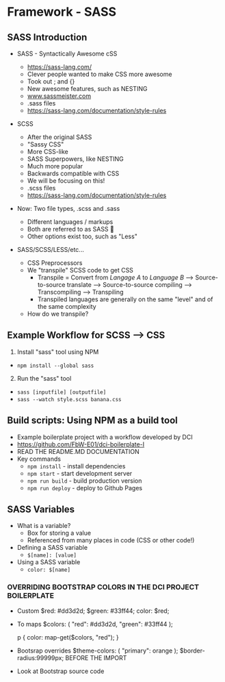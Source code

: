 # Framework - SASS

## SASS Introduction

- SASS - Syntactically Awesome cSS
    - https://sass-lang.com/
    - Clever people wanted to make CSS more awesome
    - Took out ; and {}
    - New awesome features, such as NESTING
    - www.sassmeister.com
    - .sass files
    - https://sass-lang.com/documentation/style-rules
- SCSS
    - After the original SASS
    - "Sassy CSS"
    - More CSS-like
    - SASS Superpowers, like NESTING
    - Much more popular
    - Backwards compatible with CSS
    - We will be focusing on this!
    - .scss files
    - https://sass-lang.com/documentation/style-rules

- Now: Two file types, .scss and .sass
    - Different languages / markups
    - Both are referred to as SASS :facepalm:
    - Other options exist too, such as "Less"

- SASS/SCSS/LESS/etc...
    - CSS Preprocessors
    - We "transpile" SCSS code to get CSS
        - Transpile = Convert from *Langage A* to *Language B*
            --> Source-to-source translate
            --> Source-to-source compiling
            --> Transcompiling
            --> Transpiling
        - Transpiled languages are generally on the same "level" and of the same complexity
    - How do we transpile?

## Example Workflow for SCSS --> CSS

1. Install "sass" tool using NPM
- `npm install --global sass`
2. Run the "sass" tool
- `sass [inputfile] [outputfile]`
- `sass --watch style.scss banana.css`

## Build scripts: Using NPM as a build tool

- Example boilerplate project with a workflow developed by DCI
- https://github.com/FbW-E01/dci-boilerplate-I
- READ THE README.MD DOCUMENTATION
- Key commands
    - `npm install` - install dependencies
    - `npm start` - start development server
    - `npm run build` - build production version
    - `npm run deploy` - deploy to Github Pages

## SASS Variables

- What is a variable?
    - Box for storing a value
    - Referenced from many places in code (CSS or other code!)
- Defining a SASS variable
    - `$[name]: [value]`
- Using a SASS variable
    - `color: $[name]`

### OVERRIDING BOOTSTRAP COLORS IN THE DCI PROJECT BOILERPLATE

- Custom
    $red: #dd3d2d;
    $green: #33ff44;
    color: $red;
- To maps
    $colors: (
        "red": #dd3d2d,
        "green": #33ff44
    );

    p {
        color: map-get($colors, "red");
    }
- Bootsrap overrides
    $theme-colors: (
        "primary": orange
    );
    $border-radius:99999px;
    BEFORE THE IMPORT
- Look at Bootstrap source code